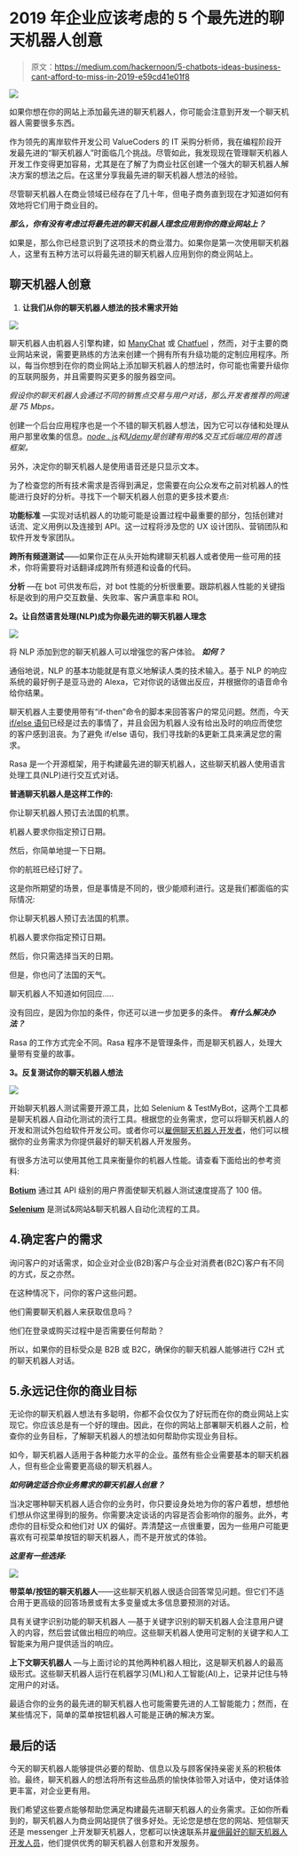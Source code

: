 # 2019 年企业应该考虑的 5 个最先进的聊天机器人创意

> 原文：<https://medium.com/hackernoon/5-chatbots-ideas-business-cant-afford-to-miss-in-2019-e59cd41e01f8>

![](img/3c981a04e50a43aafb5a4e486d449f55.png)

如果你想在你的网站上添加最先进的聊天机器人，你可能会注意到开发一个聊天机器人需要很多东西。

作为领先的离岸软件开发公司 ValueCoders 的 IT 采购分析师，我在编程阶段开发最先进的“聊天机器人”时面临几个挑战。尽管如此，我发现现在管理聊天机器人开发工作变得更加容易，尤其是在了解了为商业社区创建一个强大的聊天机器人解决方案的想法之后。在这里分享我最先进的聊天机器人想法的经验。

尽管聊天机器人在商业领域已经存在了几十年，但电子商务直到现在才知道如何有效地将它们用于商业目的。

***那么，你有没有考虑过将最先进的聊天机器人理念应用到你的商业网站上？***

如果是，那么你已经意识到了这项技术的商业潜力。如果你是第一次使用聊天机器人，这里有五种方法可以将最先进的聊天机器人应用到你的商业网站上。

## **聊天机器人创意**

1.  **让我们从你的聊天机器人想法的技术需求开始**

![](img/cad16551b18afcf4ce760f23af56222d.png)

聊天机器人由机器人引擎构建，如 [ManyChat](https://manychat.com/) 或 [Chatfuel](https://chatfuel.com/) ，然而，对于主要的商业网站来说，需要更熟练的方法来创建一个拥有所有升级功能的定制应用程序。所以，每当你想到在你的商业网站上添加聊天机器人的想法时，你可能也需要升级你的互联网服务，并且需要购买更多的服务器空间。

*假设你的聊天机器人会通过不同的销售点交易与用户对话，那么开发者推荐的网速是 75 Mbps。*

创建一个后台应用程序也是一个不错的聊天机器人想法，因为它可以存储和处理从用户那里收集的信息。[*node . js*](https://www.udemy.com/the-complete-nodejs-developer-course-2/)*和*[*Udemy*](https://business.udemy.com/get-started/)*是创建有用的&交互式后端应用的首选框架。*

另外，决定你的聊天机器人是使用语音还是只显示文本。

为了检查您的所有技术需求是否得到满足，您需要在向公众发布之前对机器人的性能进行良好的分析。寻找下一个聊天机器人创意的更多技术要点:

**功能标准** —实现对话机器人的功能可能是设置过程中最重要的部分，包括创建对话流、定义用例以及连接到 API。这一过程将涉及您的 UX 设计团队、营销团队和软件开发专家团队。

**跨所有频道测试**——如果你正在从头开始构建聊天机器人或者使用一些可用的技术，你将需要将对话翻译成跨所有频道和设备的代码。

**分析** —在 bot 可供发布后，对 bot 性能的分析很重要。跟踪机器人性能的关键指标是收到的用户交互数量、失败率、客户满意率和 ROI。

**2。让自然语言处理(NLP)成为你最先进的聊天机器人理念**

![](img/b82f8e7e7d560659f7c4e6767dff6425.png)

将 NLP 添加到您的聊天机器人可以增强您的客户体验。 ***如何？***

通俗地说，NLP 的基本功能就是有意义地解读人类的技术输入。基于 NLP 的响应系统的最好例子是亚马逊的 Alexa，它对你说的话做出反应，并根据你的语音命令给你结果。

聊天机器人主要使用带有“if-then”命令的脚本来回答客户的常见问题。然而，今天 [if/else 语句](https://chatbotslife.com/how-to-build-a-conversational-chatbot-and-avoid-if-else-statements-37b48ad11eae)已经是过去的事情了，并且会因为机器人没有给出及时的响应而使您的客户感到沮丧。为了避免 if/else 语句，我们寻找新的&更新工具来满足您的需求。

Rasa 是一个开源框架，用于构建最先进的聊天机器人，这些聊天机器人使用语言处理工具(NLP)进行交互式对话。

**普通聊天机器人是这样工作的:**

你让聊天机器人预订去法国的机票。

机器人要求你指定预订日期。

然后，你简单地提一下日期。

你的航班已经订好了。

这是你所期望的场景，但是事情是不同的，很少能顺利进行。这是我们都面临的实际情况:

你让聊天机器人预订去法国的机票。

机器人要求你指定预订日期。

然后，你只需选择当天的日期。

但是，你也问了法国的天气。

聊天机器人不知道如何回应…..

没有回应，是因为你加的条件，你还可以进一步加更多的条件。 ***有什么解决办法？***

Rasa 的工作方式完全不同。Rasa 程序不是管理条件，而是聊天机器人，处理大量带有变量的故事。

**3。反复测试你的聊天机器人想法**

![](img/047d9ca2e029596fc5aefcb498a8dddd.png)

开始聊天机器人测试需要开源工具，比如 Selenium & TestMyBot，这两个工具都是聊天机器人自动化测试的流行工具。根据您的业务需求，您可以将聊天机器人的开发和测试外包给软件开发公司。或者你可以[雇佣聊天机器人开发者](https://www.valuecoders.com/hire-developers/hire-chatbot-developers)，他们可以根据你的业务需求为你提供最好的聊天机器人开发服务。

有很多方法可以使用其他工具来衡量你的机器人性能。请查看下面给出的参考资料:

[**Botium**](https://www.botium.at/) 通过其 API 级别的用户界面使聊天机器人测试速度提高了 100 倍。

[**Selenium**](https://www.seleniumhq.org/) 是测试&网站&聊天机器人自动化流程的工具。

## 4.确定客户的需求

询问客户的对话需求，如企业对企业(B2B)客户与企业对消费者(B2C)客户有不同的方式，反之亦然。

在这种情况下，问你的客户这些问题。

他们需要聊天机器人来获取信息吗？

他们在登录或购买过程中是否需要任何帮助？

所以，如果你的目标受众是 B2B 或 B2C，确保你的聊天机器人能够进行 C2H 式的聊天机器人对话。

## 5.永远记住你的商业目标

无论你的聊天机器人想法有多聪明，你都不会仅仅为了好玩而在你的商业网站上实现它。你应该总是有一个好的理由。因此，在你的网站上部署聊天机器人之前，检查你的业务目标，了解聊天机器人的想法如何帮助你实现业务目标。

如今，聊天机器人适用于各种能力水平的企业。虽然有些企业需要基本的聊天机器人，但有些企业需要更高级的聊天机器人。

***如何确定适合你业务需求的聊天机器人创意？***

当决定哪种聊天机器人适合你的业务时，你只要设身处地为你的客户着想，想想他们想从你这里得到的服务。你需要决定谈话的内容是否会影响你的服务。此外，考虑你的目标受众和他们对 UX 的偏好。弄清楚这一点很重要，因为一些用户可能更喜欢有可视菜单按钮的聊天机器人，而不是开放式的体验。

***这里有一些选择:***

![](img/8e6382c2002551f8ba7cb51adfc861b4.png)

**带菜单/按钮的聊天机器人**——这些聊天机器人很适合回答常见问题。但它们不适合用于更高级的回答场景或有太多变量或太多信息要预测的对话。

具有关键字识别功能的聊天机器人 —基于关键字识别的聊天机器人会注意用户键入的内容，然后尝试做出相应的响应。这些聊天机器人使用可定制的关键字和人工智能来为用户提供适当的响应。

**上下文聊天机器人** —与上面讨论的其他两种机器人相比，这是聊天机器人的最高级形式。这些聊天机器人运行在机器学习(ML)和人工智能(AI)上，记录并记住与特定用户的对话。

最适合你的业务的最先进的聊天机器人也可能需要先进的人工智能能力；然而，在某些情况下，简单的菜单按钮机器人可能是正确的解决方案。

## **最后的话**

今天的聊天机器人能够提供必要的帮助、信息以及与顾客保持亲密关系的积极体验。最终，聊天机器人的想法将所有这些品质的愉快体验带入对话中，使对话体验更丰富，对企业更有用。

我们希望这些要点能够帮助您满足构建最先进聊天机器人的业务需求。正如你所看到的，聊天机器人为商业网站提供了很多好处。无论您是想在您的网站、短信聊天还是 messenger 上开发聊天机器人，您都可以快速联系并[雇佣最好的聊天机器人开发人员](https://www.valuecoders.com/hire-developers/hire-chatbot-developers)，他们提供优秀的聊天机器人创意和开发服务。
